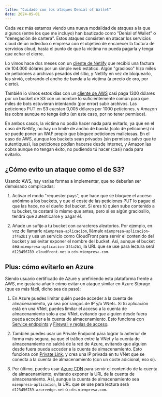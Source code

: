 ```yaml
---
title: "Cuidado con los ataques Denial of Wallet"
date: 2024-05-01
---
```


Cada vez más estamos viendo una nueva modalidad de ataques a la que algunos (entre los que me incluyo) han bautizado como "Denial of Wallet" o "denegación de cartera". Estos ataques consisten en atacar los servicios cloud de un individuo o empresa con el objetivo de encarecer la factura de servicios cloud, hasta el punto de que la víctima no pueda pagarla y tenga que echar el cierre.

Lo vimos hace dos meses con un [cliente de Netlify](https://www.reddit.com/r/webdev/comments/1b14bty/netlify_just_sent_me_a_104k_bill_for_a_simple/) que recibió una factura de 104.000 dólares por un simple web estático. Algún "gracioso" hizo miles de peticiones a archivos pesados del sitio, y Netlify en vez de bloquearlo, las sirvió, cobrando el ancho de banda a la víctima (a precio de oro, por cierto).

También lo vimos estos días con un [cliente de AWS](https://scribe.rip/@maciej.pocwierz/how-an-empty-s3-bucket-can-make-your-aws-bill-explode-934a383cb8b1) casi paga 1300 dólares por un bucket de S3 con un nombre lo suficientemente común para que miles de bots estuvieran intentando (por error) subir archivos. Las peticiones PUT en S3 cuestan 0,005 dólares por 1000 peticiones, y Amazon las cobra aunque no tenga éxito (en este caso, por no tener permisos).

En ambos casos, la víctima no podía hacer nada para evitarlo, ya que en el caso de Netlify, no hay un límite de ancho de banda (solo de peticiones) ni se puede poner un WAF propio que bloquee peticiones maliciosas. En el caso de AWS, aunque los buckets sean privados (sin permisos salvo que te autentiques), las peticiones podían hacerse desde internet, y Amazon las cobra aunque no tengan éxito, no pudiendo tú hacer (casi) nada para evitarlo.

## ¿Cómo evito un ataque como el de S3?

Usando AWS, hay varias formas a implementar, que no deberían ser demaisado complicadas:

1. Activar el modo "requester pays", que hace que se bloquee el acceso anónimo a los buckets, y que el coste de las peticiones PUT lo pague el que las hace, no el dueño del bucket. Si eres tú quien sube contenido a tu bucket, te costará lo mismo que antes, pero si es algún graciosillo, tendrá que autenticarse y pagar él.

2. Añade un sufijo a tu bucket con caracteres aleatorios. Por ejemplo, en vez de llamarle `miempresa-aplicacion`, llámale `miempresa-aplicacion-3f4a2b1` y usa un servicio como CloudFront para servir el contenido del bucket y así evitar exponer el nombre del bucket. Así, aunque el bucket sea `miempresa-aplicacion-3f4a2b1`, la URL que se use para lectura será `d123456789.cloudfront.net` o `cdn.miempresa.com`.

## Plus: cómo evitarlo en Azure

Siendo usuario certificado de Azure y prefiriendo esta plataforma frente a AWS, me gustaría añadir cómo evitar un ataque similar en Azure Storage (que es más fácil, dicho sea de paso):

1. En Azure puedes limitar quién puede acceder a la cuenta de almacenamiento, ya sea por rangos de IP y/o VNets. Si tu aplicación está en una VNet, puedes limitar el acceso a la cuenta de almacenamiento solo a esa VNet, evitando que alguien desde fuera pueda acceder a la cuenta de almacenamiento. Esto funciona con [Service endpoints](https://learn.microsoft.com/en-us/azure/virtual-network/virtual-network-service-endpoints-overview) y [Firewall y reglas de acceso](https://learn.microsoft.com/en-us/azure/storage/common/storage-network-security).

2. También puedes usar un Private Endpoint para lograr lo anterior de forma más segura, ya que el tráfico entre la VNet y la cuenta de almacenamiento no saldrá de la red de Azure, evitando que alguien desde fuera pueda acceder a la cuenta de almacenamiento. Esto funciona con [Private Link](https://learn.microsoft.com/en-us/azure/private-link/private-endpoint-overview), y crea una IP privada en tu VNet que se conecta a la cuenta de almacenamiento (con un coste adicional, eso sí).

3. Por último, puedes usar [Azure CDN](https://learn.microsoft.com/en-us/azure/cdn/cdn-overview) para servir el contenido de la cuenta de almacenamiento, evitando exponer la URL de la cuenta de almacenamiento. Así, aunque la cuenta de almacenamiento sea `miempresa-aplicacion`, la URL que se use para lectura será `d123456789.azureedge.net` o `cdn.miempresa.com`.
